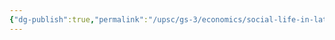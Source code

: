 ```yaml
---
{"dg-publish":true,"permalink":"/upsc/gs-3/economics/social-life-in-later-vedic-age/","dgHomeLink":true,"dgPassFrontmatter":false}
---
```



